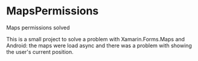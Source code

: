 # MapsPermissions
Maps permissions solved

This is a small project to solve a problem with Xamarin.Forms.Maps and Android: the maps were load async and there was a problem with showing the user's current position.
